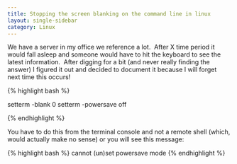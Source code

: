 ```yaml
---
title: Stopping the screen blanking on the command line in linux
layout: single-sidebar
category: Linux
---
```


We have a server in my office we reference a lot.  After X time period it would fall asleep and someone would have to hit the keyboard to see the latest information.  After digging for a bit (and never really finding the answer) I figured it out and decided to document it because I will forget next time this occurs!

{% highlight bash %}

setterm -blank 0
setterm -powersave off

{% endhighlight %}

You have to do this from the terminal console and not a remote shell (which, would actually make no sense) or you will see this message:

{% highlight bash %}
cannot (un)set powersave mode
{% endhighlight %}